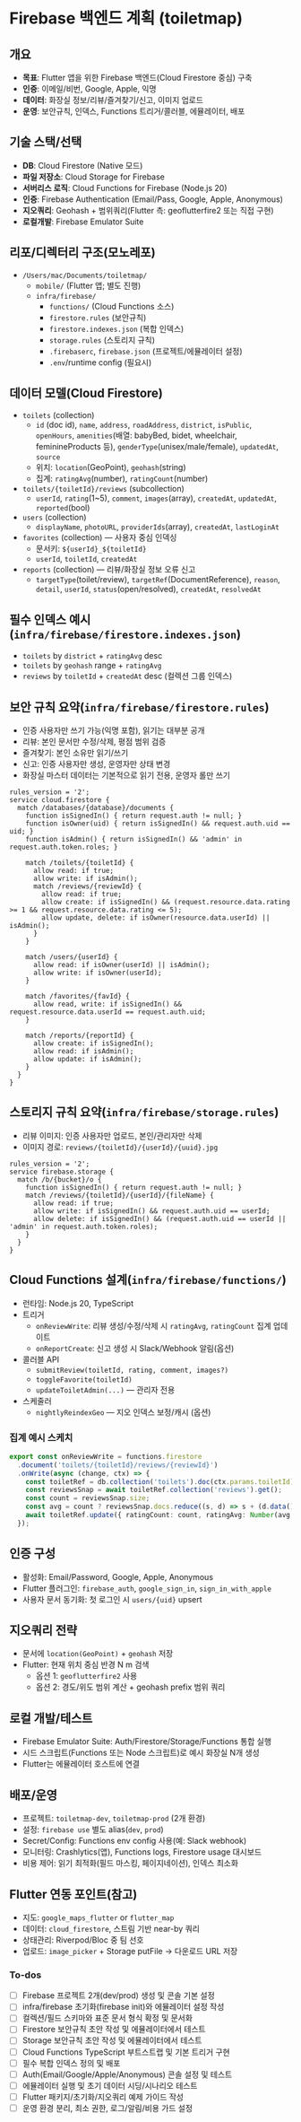 <!-- 49a29109-099d-499c-8647-c011e78959c9 0c5d81ea-dc4a-43e4-a8fe-2106e1dce921 -->
# Firebase 백엔드 계획 (toiletmap)

## 개요

- **목표**: Flutter 앱을 위한 Firebase 백엔드(Cloud Firestore 중심) 구축
- **인증**: 이메일/비번, Google, Apple, 익명
- **데이터**: 화장실 정보/리뷰/즐겨찾기/신고, 이미지 업로드
- **운영**: 보안규칙, 인덱스, Functions 트리거/콜러블, 에뮬레이터, 배포

## 기술 스택/선택

- **DB**: Cloud Firestore (Native 모드)
- **파일 저장소**: Cloud Storage for Firebase
- **서버리스 로직**: Cloud Functions for Firebase (Node.js 20)
- **인증**: Firebase Authentication (Email/Pass, Google, Apple, Anonymous)
- **지오쿼리**: Geohash + 범위쿼리(Flutter 측: geoflutterfire2 또는 직접 구현)
- **로컬개발**: Firebase Emulator Suite

## 리포/디렉터리 구조(모노레포)

- `/Users/mac/Documents/toiletmap/`
  - `mobile/` (Flutter 앱; 별도 진행)
  - `infra/firebase/`
    - `functions/` (Cloud Functions 소스)
    - `firestore.rules` (보안규칙)
    - `firestore.indexes.json` (복합 인덱스)
    - `storage.rules` (스토리지 규칙)
    - `.firebaserc`, `firebase.json` (프로젝트/에뮬레이터 설정)
    - `.env`/runtime config (필요시)

## 데이터 모델(Cloud Firestore)

- `toilets` (collection)
  - `id` (doc id), `name`, `address`, `roadAddress`, `district`, `isPublic`, `openHours`, `amenities`(배열: babyBed, bidet, wheelchair, feminineProducts 등), `genderType`(unisex/male/female), `updatedAt`, `source`
  - 위치: `location`(GeoPoint), `geohash`(string)
  - 집계: `ratingAvg`(number), `ratingCount`(number)
- `toilets/{toiletId}/reviews` (subcollection)
  - `userId`, `rating`(1~5), `comment`, `images`(array), `createdAt`, `updatedAt`, `reported`(bool)
- `users` (collection)
  - `displayName`, `photoURL`, `providerIds`(array), `createdAt`, `lastLoginAt`
- `favorites` (collection) — 사용자 중심 인덱싱
  - 문서키: `${userId}_${toiletId}`
  - `userId`, `toiletId`, `createdAt`
- `reports` (collection) — 리뷰/화장실 정보 오류 신고
  - `targetType`(toilet/review), `targetRef`(DocumentReference), `reason`, `detail`, `userId`, `status`(open/resolved), `createdAt`, `resolvedAt`

## 필수 인덱스 예시(`infra/firebase/firestore.indexes.json`)

- `toilets` by `district` + `ratingAvg` desc
- `toilets` by `geohash` range + `ratingAvg`
- `reviews` by `toiletId` + `createdAt` desc (컬렉션 그룹 인덱스)

## 보안 규칙 요약(`infra/firebase/firestore.rules`)

- 인증 사용자만 쓰기 가능(익명 포함), 읽기는 대부분 공개
- 리뷰: 본인 문서만 수정/삭제, 평점 범위 검증
- 즐겨찾기: 본인 소유만 읽기/쓰기
- 신고: 인증 사용자만 생성, 운영자만 상태 변경
- 화장실 마스터 데이터는 기본적으로 읽기 전용, 운영자 롤만 쓰기
```
rules_version = '2';
service cloud.firestore {
  match /databases/{database}/documents {
    function isSignedIn() { return request.auth != null; }
    function isOwner(uid) { return isSignedIn() && request.auth.uid == uid; }
    function isAdmin() { return isSignedIn() && 'admin' in request.auth.token.roles; }

    match /toilets/{toiletId} {
      allow read: if true;
      allow write: if isAdmin();
      match /reviews/{reviewId} {
        allow read: if true;
        allow create: if isSignedIn() && (request.resource.data.rating >= 1 && request.resource.data.rating <= 5);
        allow update, delete: if isOwner(resource.data.userId) || isAdmin();
      }
    }

    match /users/{userId} {
      allow read: if isOwner(userId) || isAdmin();
      allow write: if isOwner(userId);
    }

    match /favorites/{favId} {
      allow read, write: if isSignedIn() && request.resource.data.userId == request.auth.uid;
    }

    match /reports/{reportId} {
      allow create: if isSignedIn();
      allow read: if isAdmin();
      allow update: if isAdmin();
    }
  }
}
```


## 스토리지 규칙 요약(`infra/firebase/storage.rules`)

- 리뷰 이미지: 인증 사용자만 업로드, 본인/관리자만 삭제
- 이미지 경로: `reviews/{toiletId}/{userId}/{uuid}.jpg`
```
rules_version = '2';
service firebase.storage {
  match /b/{bucket}/o {
    function isSignedIn() { return request.auth != null; }
    match /reviews/{toiletId}/{userId}/{fileName} {
      allow read: if true;
      allow write: if isSignedIn() && request.auth.uid == userId;
      allow delete: if isSignedIn() && (request.auth.uid == userId || 'admin' in request.auth.token.roles);
    }
  }
}
```


## Cloud Functions 설계(`infra/firebase/functions/`)

- 런타임: Node.js 20, TypeScript
- 트리거
  - `onReviewWrite`: 리뷰 생성/수정/삭제 시 `ratingAvg`, `ratingCount` 집계 업데이트
  - `onReportCreate`: 신고 생성 시 Slack/Webhook 알림(옵션)
- 콜러블 API
  - `submitReview(toiletId, rating, comment, images?)`
  - `toggleFavorite(toiletId)`
  - `updateToiletAdmin(...)` — 관리자 전용
- 스케줄러
  - `nightlyReindexGeo` — 지오 인덱스 보정/캐시 (옵션)

### 집계 예시 스케치

```ts
export const onReviewWrite = functions.firestore
  .document('toilets/{toiletId}/reviews/{reviewId}')
  .onWrite(async (change, ctx) => {
    const toiletRef = db.collection('toilets').doc(ctx.params.toiletId);
    const reviewsSnap = await toiletRef.collection('reviews').get();
    const count = reviewsSnap.size;
    const avg = count ? reviewsSnap.docs.reduce((s, d) => s + (d.data().rating || 0), 0) / count : 0;
    await toiletRef.update({ ratingCount: count, ratingAvg: Number(avg.toFixed(2)) });
  });
```

## 인증 구성

- 활성화: Email/Password, Google, Apple, Anonymous
- Flutter 플러그인: `firebase_auth`, `google_sign_in`, `sign_in_with_apple`
- 사용자 문서 동기화: 첫 로그인 시 `users/{uid}` upsert

## 지오쿼리 전략

- 문서에 `location(GeoPoint)` + `geohash` 저장
- Flutter: 현재 위치 중심 반경 N m 검색
  - 옵션 1: `geoflutterfire2` 사용
  - 옵션 2: 경도/위도 범위 계산 + geohash prefix 범위 쿼리

## 로컬 개발/테스트

- Firebase Emulator Suite: Auth/Firestore/Storage/Functions 통합 실행
- 시드 스크립트(Functions 또는 Node 스크립트)로 예시 화장실 N개 생성
- Flutter는 에뮬레이터 호스트에 연결

## 배포/운영

- 프로젝트: `toiletmap-dev`, `toiletmap-prod` (2개 환경)
- 설정: `firebase use` 별도 alias(`dev`, `prod`)
- Secret/Config: Functions env config 사용(예: Slack webhook)
- 모니터링: Crashlytics(앱), Functions logs, Firestore usage 대시보드
- 비용 제어: 읽기 최적화(필드 마스킹, 페이지네이션), 인덱스 최소화

## Flutter 연동 포인트(참고)

- 지도: `google_maps_flutter` or `flutter_map`
- 데이터: `cloud_firestore`, 스트림 기반 near-by 쿼리
- 상태관리: Riverpod/Bloc 중 팀 선호
- 업로드: `image_picker` + Storage putFile → 다운로드 URL 저장

### To-dos

- [ ] Firebase 프로젝트 2개(dev/prod) 생성 및 콘솔 기본 설정
- [ ] infra/firebase 초기화(firebase init)와 에뮬레이터 설정 작성
- [ ] 컬렉션/필드 스키마와 표준 문서 형식 확정 및 문서화
- [ ] Firestore 보안규칙 초안 작성 및 에뮬레이터에서 테스트
- [ ] Storage 보안규칙 초안 작성 및 에뮬레이터에서 테스트
- [ ] Cloud Functions TypeScript 부트스트랩 및 기본 트리거 구현
- [ ] 필수 복합 인덱스 정의 및 배포
- [ ] Auth(Email/Google/Apple/Anonymous) 콘솔 설정 및 테스트
- [ ] 에뮬레이터 실행 및 초기 데이터 시딩/시나리오 테스트
- [ ] Flutter 패키지/초기화/지오쿼리 예제 가이드 작성
- [ ] 운영 환경 분리, 최소 권한, 로그/알림/비용 가드 설정